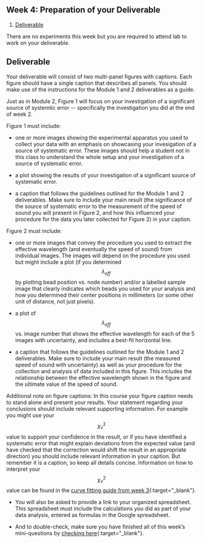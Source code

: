 ## Week 4: Preparation of your Deliverable

1. [Deliverable](#deliverable)

There are no experiments this week but you are required to attend lab to work on your deliverable.

## Deliverable

Your deliverable will consist of two multi-panel figures with  captions. Each figure should have a single caption that describes all panels. You should make use of the instructions for the Module 1 and 2 deliverables as a guide.

Just as in Module 2, Figure 1 will focus on your investigation of a significant source of systemtic error -- specifically the investigation you did at the end of week 2.

Figure 1 must include:

+ one or more images showing the experimental apparatus you used to collect your data with an emphasis on showcasing your invesigation of a source of systematic error. These images should help a student not in this class to understand the whole setup and your investigation of a source of systematic error.

+ a plot showing the results of your investigation of a significant source of systematic error.

+ a caption that follows the guidelines outlined for the Module 1 and 2 deliverables. Make sure to include your main result (the significance of the source of systematic error to the measurement of the speed of sound you will present in Figure 2, and how this influenced your procedure for the data you later collected for Figure 2) in your caption. 

Figure 2 must include:

+ one or more images that convey the procedure you used to extract the effective wavelength (and eventually the speed of sound) from individual images. The images will depend on the procedure you used but might include a plot (if you determined $$\lambda_{eff}$$ by plotting bead position vs. node number) and/or a labelled sample image that clearly indicates which beads you used for your analysis and how you determined their center positions in millimeters (or some other unit of distance, not just pixels).

+ a plot of $$\lambda_{eff}$$ vs. image number that shows the effective wavelength for each of the 5 images with uncertainty, and includes a best-fit horizontal line.

+ a caption that follows the guidelines outlined for the Module 1 and 2 deliverables. Make sure to include your main result (the measured speed of sound with uncertainty) as well as your procedure for the collection and analysis of data included in this figure.  This includes the relationship between the effective wavelength shown in the figure and the ultimate value of the speed of sound.

Additional note on figure captions: In this course your figure caption needs to stand alone and present your results. Your statement regarding your conclusions should include relevant supporting information. For example you might use your $$\chi_{\nu}^2$$ value to support your confidence in the result, or if you have identified a systematic error that might explain deviations from the expected value (and have checked that the correction would shift the result in an appropriate direction) you should include relevant information in your caption. But remember it is a caption, so keep all details concise. Information on how to interpret your $$\chi_\nu^2$$ value can be found in the [curve fitting guide from week 3](curve-fitting){:target="_blank"}.

+ You will also be asked to provide a link to your organized spreadsheet. This spreadsheet must include the calculations you did as part of your data analysis, entered as formulas in the Google spreadsheet.

+ And to double-check, make sure you have finished all of this week’s mini-questions by [checking here](mini-questions#week-4){:target="_blank"}. 
